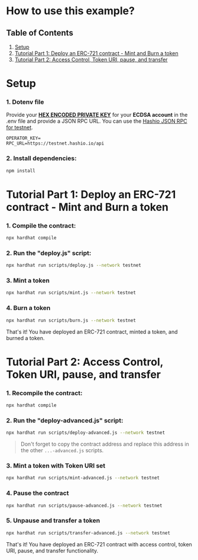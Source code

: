 # How to use this example?

## Table of Contents
1. [Setup](#setup)
2. [Tutorial Part 1: Deploy an ERC-721 contract - Mint and Burn a token](#tutorial-part-1-deploy-an-erc-721-contract---mint-and-burn-a-token)
3. [Tutorial Part 2: Access Control, Token URI, pause, and transfer](#tutorial-part-2-access-control-token-uri-pause-and-transfer)

# Setup

### 1. Dotenv file

Provide your **[HEX ENCODED PRIVATE KEY](https://portal.hedera.com/)** for your **ECDSA account** in the .env file and provide a JSON RPC URL. You can use the [Hashio JSON RPC for testnet](https://www.hashgraph.com/hashio/).

```dotenv
OPERATOR_KEY=
RPC_URL=https://testnet.hashio.io/api
```

### 2. Install dependencies:

```bash
npm install
```

# Tutorial Part 1: Deploy an ERC-721 contract - Mint and Burn a token

### 1. Compile the contract:

```bash
npx hardhat compile
```

### 2. Run the "deploy.js" script:

```bash
npx hardhat run scripts/deploy.js --network testnet
```

### 3. Mint a token

```bash
npx hardhat run scripts/mint.js --network testnet
```

### 4. Burn a token

```bash
npx hardhat run scripts/burn.js --network testnet
```

That's it! You have deployed an ERC-721 contract, minted a token, and burned a token.

# Tutorial Part 2: Access Control, Token URI, pause, and transfer

### 1. Recompile the contract:

```bash
npx hardhat compile
```

### 2. Run the "deploy-advanced.js" script:

```bash
npx hardhat run scripts/deploy-advanced.js --network testnet
```

> Don't forget to copy the contract address and replace this address in the other `...-advanced.js` scripts.

### 3. Mint a token with Token URI set

```bash
npx hardhat run scripts/mint-advanced.js --network testnet
```

### 4. Pause the contract

```bash
npx hardhat run scripts/pause-advanced.js --network testnet
```

### 5. Unpause and transfer a token

```bash
npx hardhat run scripts/transfer-advanced.js --network testnet
```

That's it! You have deployed an ERC-721 contract with access control, token URI, pause, and transfer functionality.